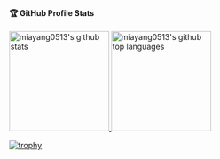 #### 🏆 GitHub Profile Stats

<a href="https://github.com/miayang0513">
  <img height="180em" src="https://github-readme-stats.vercel.app/api?username=miayang0513&show_icons=true&theme=algolia&count_private=true" alt="miayang0513's github stats"/>
  <img height="180em" src="https://github-readme-stats.vercel.app/api/top-langs/?username=miayang0513&theme=algolia&layout=compact" alt="miayang0513's github top languages" />
</a>

[![trophy](https://github-profile-trophy.vercel.app/?username=miayang0513&theme=onedark&column=7&margin-w=3)](https://github.com/ryo-ma/github-profile-trophy)
